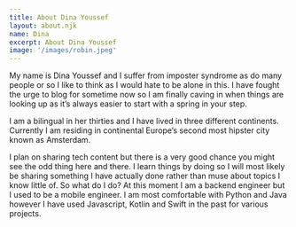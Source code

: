 ```yaml
---
title: About Dina Youssef
layout: about.njk
name: Dina 
excerpt: About Dina Youssef
image: '/images/robin.jpeg'
---
```


My name is Dina Youssef and I suffer from imposter syndrome as do many people or so I like to think as I would hate to be alone in this. I have fought the urge to blog for sometime now so I am finally caving in when things are looking up as it’s always easier to start with a spring in your step.

I am a bilingual in her thirties and I have lived in three different continents. Currently I am residing in continental Europe’s second most hipster city known as Amsterdam.

I plan on sharing tech content but there is a very good chance you might see the odd thing here and there. I learn things by doing so I will most likely be sharing something I have actually done rather than muse about topics I know little of. So what do I do? At this moment I am a backend engineer but I used to be a mobile engineer. I am most comfortable with Python and Java however I have used Javascript, Kotlin and Swift in the past for various projects.